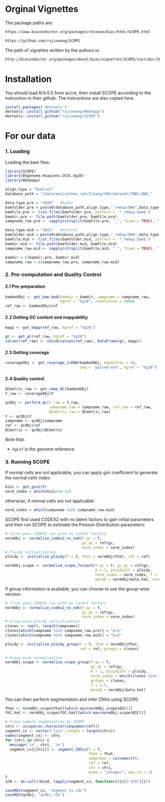 # Orginal Vignettes
The package paths are:

```bash
https://www.bioconductor.org/packages/release/bioc/html/SCOPE.html

https://github.com/rujinwang/SCOPE
```

The path of vignettes written by the authors is:

```bash
http://bioconductor.org/packages/devel/bioc/vignettes/SCOPE/inst/doc/SCOPE_vignette.html
```
# Installation

You should load R/4.0.5 from accre, then install SCOPE according to the instruction in their github. The instructions are also copied here.

```r
install.packages('devtools')
devtools::install_github("rujinwang/WGSmapp")
devtools::install_github("rujinwang/SCOPE")
```

# For our data
### 1. Loading
Loading the bam files:

```r
library(SCOPE)
library(BSgenome.Hsapiens.UCSC.hg38)
library(WGSmapp)

align.type = "bowtie2"
database_path = "/data/maiziezhou_lab/Zihang/CNV/dataset/TNBC/DNA_"

data.type.pre = "3020"   #tumor
bamfolder.pre = paste0(database_path,align.type,"_rmdup/DNA",data.type.pre,"_rmdup")
bamFile.pre <- list.files(bamfolder.pre, pattern = '*_rmdup.bam$')
bamdir.pre <- file.path(bamfolder.pre, bamFile.pre)
sampname_raw.pre <- sapply(strsplit(bamFile.pre, "_", fixed = TRUE), "[", 1)

data.type.mid = "3022"   #control
bamfolder.mid = paste0(database_path,align.type,"_rmdup/DNA",data.type.mid,"_rmdup")
bamFile.mid <- list.files(bamfolder.mid, pattern = '*_rmdup.bam$')
bamdir.mid <- file.path(bamfolder.mid, bamFile.mid)
sampname_raw.mid <- sapply(strsplit(bamFile.mid, "_", fixed = TRUE), "[", 1)

bamdir = c(bamdir.pre, bamdir.mid)
sampname_raw = c(sampname_raw.pre, sampname_raw.mid)
```

### 2. Pre-computation and Quality Control
#### 2.1 Pre-preparation

```r
bambedObj <- get_bam_bed(bamdir = bamdir, sampname = sampname_raw, 
                         hgref = "hg38", resolution = 5000)
ref_raw <- bambedObj$ref
```

#### 2.2 Getting GC content and mappability

```r
mapp <- get_mapp(ref_raw, hgref = "hg38")

gc <- get_gc(ref_raw, hgref = "hg38")
values(ref_raw) <- cbind(values(ref_raw), DataFrame(gc, mapp))
```

#### 2.3 Getting coverage

```r
coverageObj <- get_coverage_scDNA(bambedObj, mapqthres = 40, 
                                  seq = 'paired-end', hgref = "hg38")
```
#### 2.4 Quality control

```r
QCmetric_raw <- get_samp_QC(bambedObj)
Y_raw <- coverageObj$Y

qcObj <- perform_qc(Y_raw = Y_raw, 
                    sampname_raw = sampname_raw, ref_raw = ref_raw, 
                    QCmetric_raw = QCmetric_raw)
Y <- qcObj$Y
sampname <- qcObj$sampname
ref <- qcObj$ref
QCmetric <- qcObj$QCmetric
```

Note that:
- `hgref` is the genome reference.


### 3. Running SCOPE
If normal cells are not applicable, you can apply gini coefficient to generate the normal cells index:

```r
Gini <- get_gini(Y)
norm_index = which(Gini<=0.12)
```
otherwise, if normal cells are not applicable:

```r
norm_index = which(sampname %in% sampname_raw.mid)
```

SCOPE first used CODEX2 with no latent factors to gain initial parameters and then run SCOPE to estimate the Poisson Distribution parameters:

```r
# first-pass CODEX2 run with no latent factors
normObj <- normalize_codex2_ns_noK(Y_qc = Y,
                                   gc_qc = ref$gc,
                                   norm_index = norm_index)
# Ploidy initialization
ploidy <- initialize_ploidy(Y = Y, Yhat = normObj$Yhat, ref = ref)

normObj.scope <- normalize_scope_foreach(Y_qc = Y, gc_qc = ref$gc,
                                         K = 1, ploidyInt = ploidy,
                                         norm_index = norm_index, T = 1:5,
                                         beta0 = normObj$beta.hat, nCores = 2)
```

If group information is available, you can choose to use the group-wise version:

```r
# first-pass CODEX2 run with no latent factors
normObj <- normalize_codex2_ns_noK(Y_qc = Y,
                                   gc_qc = ref$gc,
                                   norm_index = norm_index)
# Group-wise ploidy initialization
clones <- rep(0, length(sampname))
clones[which(sampname %in% sampname_raw.pre)] = "pre"
clones[which(sampname %in% sampname_raw.mid)] = "mid"

ploidy <- initialize_ploidy_group(Y = Y, Yhat = normObj$Yhat,
                                  ref = ref, groups = clones)

# Group-wise normalization
normObj.scope <- normalize_scope_group(Y_qc = Y,
                                       gc_qc = ref$gc,
                                       K = 1, ploidyInt = ploidy,
                                       norm_index = which(clones %in% "mid"),
                                       groups = clones,
                                       T = 1:5,
                                       beta0 = normObj$beta.hat)
```


You can then perform segmentation and infer CNVs using SCOPE:

```r
Yhat <- normObj.scope$Yhat[[which.max(normObj.scope$BIC)]]
fGC.hat <- normObj.scope$fGC.hat[[which.max(normObj.scope$BIC)]]

# Cross-sample segmentation by SCOPE
chrs <- unique(as.character(seqnames(ref)))
segment_cs <- vector('list',length = length(chrs))
names(segment_cs) <- chrs
for (chri in chrs) {
  message('\n', chri, '\n')
  segment_cs[[chri]] <- segment_CBScs(Y = Y,
                                      Yhat = Yhat,
                                      sampname = colnames(Y),
                                      ref = ref,
                                      chr = chri,
                                      mode = "integer", max.ns = 1)
}
iCN <- do.call(rbind, lapply(segment_cs, function(z){z[["iCN"]]}))

saveRDS(segment_cs, "segment_cs.rds")
saveRDS(qcObj, "qcObj.rds")
```
